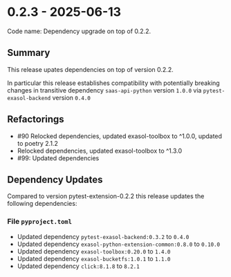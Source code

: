 # 0.2.3 - 2025-06-13

Code name: Dependency upgrade on top of 0.2.2.

## Summary

This release upates dependencies on top of version 0.2.2.

In particular this release establishes compatibility with potentially breaking changes in transitive dependency `saas-api-python` version `1.0.0` via `pytest-exasol-backend` version `0.4.0`

## Refactorings

* #90 Relocked dependencies, updated exasol-toolbox to ^1.0.0, updated to poetry 2.1.2
* Relocked dependencies, updated exasol-toolbox to ^1.3.0
* #99: Updated dependencies

## Dependency Updates

Compared to version pytest-extension-0.2.2 this release updates the following dependencies:

### File `pyproject.toml`

* Updated dependency `pytest-exasol-backend:0.3.2` to `0.4.0`
* Updated dependency `exasol-python-extension-common:0.8.0` to `0.10.0`
* Updated dependency `exasol-toolbox:0.20.0` to `1.4.0`
* Updated dependency `exasol-bucketfs:1.0.1` to `1.1.0`
* Updated dependency `click:8.1.8` to `8.2.1`
